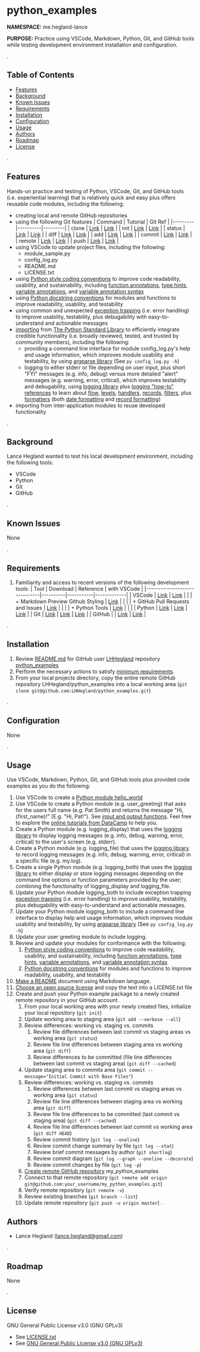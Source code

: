 # python_examples

**NAMESPACE:** me.hegland-lance

**PURPOSE:** Practice using VSCode, Markdown, Python, Git, and GitHub tools while testing development environment installation and configuration.

.

## Table of Contents

- [Features](#features)
- [Background](#background)
- [Known Issues](#known-issues)
- [Requirements](#requirements)
- [Installation](#installation)
- [Configuration](#configuration)
- [Usage](#usage)
- [Authors](#authors)
- [Roadmap](#roadmap)
- [License](#license)

.

## **Features**

Hands-on practice and testing of Python, VSCode, Git, and GitHub tools (i.e. experiential learning) that is relatively quick and easy plus offers reusable code modules, including the following:

- creating local and remote GitHub repositories
- using the following Git features
   | Command | Tutorial | Git Ref |
   |---------|----------|---------|
   | clone | [Link](https://www.atlassian.com/git/tutorials/setting-up-a-repository/git-clone) | [Link](https://git-scm.com/docs/git-clone) |
   | init | [Link](https://www.atlassian.com/git/tutorials/setting-up-a-repository/git-init) | [Link](https://git-scm.com/docs/git-init) |
   | status | [Link](https://www.atlassian.com/git/tutorials/inspecting-a-repository) | [Link](https://git-scm.com/docs/git-status) |
   | diff | [Link](https://www.atlassian.com/git/tutorials/saving-changes/git-diff) | [Link](https://git-scm.com/docs/git-diff) |
   | add | [Link](https://www.atlassian.com/git/tutorials/saving-changes) | [Link](https://git-scm.com/docs/git-add) |
   | commit | [Link](https://www.atlassian.com/git/tutorials/saving-changes/git-commit) | [Link](https://git-scm.com/docs/git-commit) |
   | remote | [Link](https://www.atlassian.com/git/tutorials/syncing) | [Link](https://git-scm.com/docs/git-remote) |
   | push | [Link](https://www.atlassian.com/git/tutorials/syncing/git-push) | [Link](https://git-scm.com/docs/git-push) |
- using VSCode to update project files, including the following:
  - module_sample.py
  - config_log.py
  - README.md
  - LICENSE.txt
- using [Python style coding conventions](https://peps.python.org/pep-0008/) to improve code readability, usability, and sustainability, including [function annotations](https://peps.python.org/pep-0008/#function-annotations), [type hints](https://peps.python.org/pep-0484/), [variable annotations](https://peps.python.org/pep-0008/#variable-annotations), and [variable annotation syntax](https://peps.python.org/pep-0526/)
- using [Python docstring conventions](https://peps.python.org/pep-0257/) for modules and functions to improve readability, usability, and testability
- using common and unexpected [exception trapping](https://docs.python.org/3/tutorial/errors.html) (i.e. error handling) to improve usability, testability, plus debugability with easy-to-understand and actionable messages 
- [importing](https://docs.python.org/3/reference/import.html) from [The Python Standard Library](https://docs.python.org/3/library/index.html) to efficiently integrate credible functionality (i.e. broadly reviewed, tested, and trusted by community members), including the following:
  - providing a command line interface for module config_log.py's help and usage information, which improves module usability and testability, by using [argparse library](https://docs.python.org/3/library/argparse.html) (See `py config_log.py -h`)
  - logging to either stderr or file depending on user input, plus short "FYI" messages (e.g. info, debug) versus more detailed "alert" messages (e.g. warning, error, critical), which improves testability and debugability, using [logging library](https://docs.python.org/3/library/logging.html) plus [logging "how-to" references](https://docs.python.org/3/howto/logging.html#loggers) to learn about [flow](https://docs.python.org/3/howto/logging.html#logging-flow), [levels](https://docs.python.org/3/howto/logging.html#logging-levels), [handlers](https://docs.python.org/3/library/logging.handlers.html), [records](https://docs.python.org/3/library/logging.html#logging.LogRecord), [filters](https://docs.python.org/3/library/logging.html#filter-objects), plus [formatters](https://docs.python.org/3/howto/logging.html#formatters) (both [date formatting](https://docs.python.org/3/library/time.html#time.strftime) and [record formatting](https://docs.python.org/3/library/logging.html#logrecord-attributes))
- importing from inter-application modules to reuse developed functionality

.

## **Background**

Lance Hegland wanted to test his local development environment, including the following tools:

- VSCode
- Python
- Git
- GitHub

.

## **Known Issues**

None

.

## **Requirements**

1. Familiarity and access to recent versions of the following development tools:
   | Tool                         | Download | Reference | with VSCode |
   |------------------------------|----------|-----------|-------------|
   | VSCode | [Link](https://code.visualstudio.com/Download) | [Link](https://code.visualstudio.com/learn) | |
   | + Markdown Preview Github Styling | [Link](https://marketplace.visualstudio.com/items?itemName=bierner.markdown-preview-github-styles) | | |
   | + GitHub Pull Requests and Issues | [Link](https://marketplace.visualstudio.com/items?itemName=GitHub.vscode-pull-request-github) | | |
   | + Python Tools | [Link](https://marketplace.visualstudio.com/items?itemName=ms-python.python) | | |
   | Python | [Link](https://www.python.org/downloads/) | [Link](https://wiki.python.org/moin/BeginnersGuide) | [Link](https://code.visualstudio.com/docs/languages/python) |
   | Git | [Link](https://git-scm.com/downloads) | [Link](https://git-scm.com/videos) | [Link](https://vscode.github.com/) |
   | GitHub  | | [Link](https://github.com) | [Link](https://code.visualstudio.com/docs/sourcecontrol/github) |

.

## **Installation**

1. Review [README.md](https://github.com/LHHegland/python_examples/blob/master/README.md) for GitHub user [LHHegland](https://github.com/LHHegland) repository [python_examples](https://github.com/LHHegland/python_examples)
1. Perform the necessary actions to satisfy [minimum requirements](https://github.com/LHHegland/python_examples/blob/master/README.md#requirements).
1. From your local projects directory, copy the entire remote GitHub repository LHHegland/python_examples into a local working area (`git clone git@github.com:LHHegland/python_examples.git`)

.

## **Configuration**

None

.

## **Usage**

Use VSCode, Markdown, Python, Git, and GitHub tools plus provided code examples as you do the following:

1. Use VSCode to create a [Python module hello_world](https://code.visualstudio.com/docs/python/python-tutorial)
1. Use VSCode to create a Python module (e.g. user_greeting) that asks for the users full name (e.g. Pat Smith) and returns the message "Hi, {first_name}!" (E.g. "Hi, Pat!"). See [input and output functions](https://docs.python.org/3/tutorial/inputoutput.html). Feel free to explore the [online tutorials from DataCamp](https://www.learnpython.org/) to help you.
1. Create a Python module (e.g. logging_display) that uses the [logging library](https://docs.python.org/3/library/logging.html) to display logging messages (e.g. info, debug, warning, error, critical) to the user's screen (e.g. stderr).
1. Create a Python module (e.g. logging_file) that uses the [logging library](https://docs.python.org/3/library/logging.html) to record logging messages (e.g. info, debug, warning, error, critical) in a specific file (e.g. my.log).
1. Create a single Python module (e.g. logging_both) that uses the [logging library](https://docs.python.org/3/library/logging.html) to either display or store logging messages depending on the command line options or function parameters provided by the user; combining the functionality of logging_display and logging_file.
1. Update your Python module logging_both to include exception trapping [exception trapping](https://docs.python.org/3/tutorial/errors.html) (i.e. error handling) to improve usability, testability, plus debugability with easy-to-understand and actionable messages.
1. Update your Python module logging_both to include a command line interface to display help and usage information, which improves module usability and testability, by using [argparse library](https://docs.python.org/3/library/argparse.html) (See `py config_log.py -h`)
1. Update your user greeting module to include logging.
1. Review and update your modules for conformance with the following:
   1. [Python style coding conventions](https://peps.python.org/pep-0008/) to improve code readability, usability, and sustainability, including [function annotations](https://peps.python.org/pep-0008/#function-annotations), [type hints](https://peps.python.org/pep-0484/), [variable annotations](https://peps.python.org/pep-0008/#variable-annotations), and [variable annotation syntax](https://peps.python.org/pep-0526/)
   1. [Python docstring conventions](https://peps.python.org/pep-0257/) for modules and functions to improve readability, usability, and testability
1. [Make a README](https://www.makeareadme.com/) document using Markdown language.
1. [Choose an open source license](https://choosealicense.com/) and copy the text into a LICENSE.txt file
1. Create and push your Python example package to a newly created remote repository in your GitHub account.
   1. From your local working area with your newly created files, initialize your local repository (`git init`)
   1. Update working area to staging area (`git add --verbose --all`)
   1. Review differences: working vs. staging vs. commits
      1. Review file differences between last commit vs staging areas vs working area (`git status`)
      1. Review file line differences between staging area vs working area (`git diff`)
      1. Review differences to be committed (file line differences between last commit vs staging area) (`git diff --cached`)
   1. Update staging area to commits area (`git commit --message="Initial Commit with Base Files"`)
   1. Review differences: working vs. staging vs. commits
      1. Review differences between last commit vs staging areas vs working area (`git status`)
      1. Review file line differences between staging area vs working area (`git diff`)
      1. Review file line differences to be committed (last commit vs staging area) (`git diff --cached`)
      1. Review file line differences between last commit vs working area (`git diff HEAD`)
      1. Review commit history (`git log --oneline`)
      1. Review commit change summary by file (`git log --stat`)
      1. Review brief commit messages by author (`git shortlog`)
      1. Review commit diagram (`git log --graph --oneline --decorate`)
      1. Review commit changes by file (`git log -p`)
   1. [Create remote GitHub repository](https://github.com/) my_python_examples
   1. Connect to that remote repository (`git remote add origin git@github.com:your_username/my_python_examples.git`)
   1. Verify remote repository (`git remote -v`)
   1. Review existing branches (`git branch --list`)
   1. Update remote repository (`git push -u origin master`)
.

## **Authors**

- Lance Hegland ([lance.hegland@gmail.com](mailto:lance.hegland@gmail.com))

.

## **Roadmap**

None

.

## **License**

GNU General Public License v3.0 (GNU GPLv3)

- See [LICENSE.txt](LICENSE.txt)
- See [GNU General Public License v3.0 (GNU GPLv3)](https://choosealicense.com/licenses/gpl-3.0/)